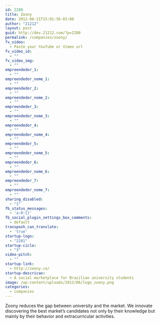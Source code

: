```yaml
---
id: 2280
title: Zoony
date: 2012-06-21T15:01:56-03:00
author: "21212"
layout: post
guid: http://dev.21212.com/?p=2280
permalink: /companies/zoony/
fv_video:
  - Paste your YouTube or Vimeo url
fv_video_id:
  - ""
fv_video_img:
  - ""
empreendedor_1:
  - ""
empreendedor_nome_1:
  - ""
empreendedor_2:
  - ""
empreendedor_nome_2:
  - ""
empreendedor_3:
  - ""
empreendedor_nome_3:
  - ""
empreendedor_4:
  - ""
empreendedor_nome_4:
  - ""
empreendedor_5:
  - ""
empreendedor_nome_5:
  - ""
empreendedor_6:
  - ""
empreendedor_nome_6:
  - ""
empreendedor_7:
  - ""
empreendedor_nome_7:
  - ""
sharing_disabled:
  - "1"
fb_status_messages:
  - 'a:0:{}'
fb_social_plugin_settings_box_comments:
  - default
transposh_can_translate:
  - 'true'
startup-logo:
  - "2281"
startup-ciclo:
  - "3"
video-pitch:
  - ""
startup-link:
  - http://zoony.co/
startup-descricao:
  - A social marketplace for Brazilian university students
image: /wp-content/uploads/2012/06/logo_zoony.png
categories:
  - companies
---
```

Zoony reduces the gap between university and the market. We innovate discovering the best market&#8217;s candidates not only by their knowledge but mainly by their behavior and extracurricular activities.